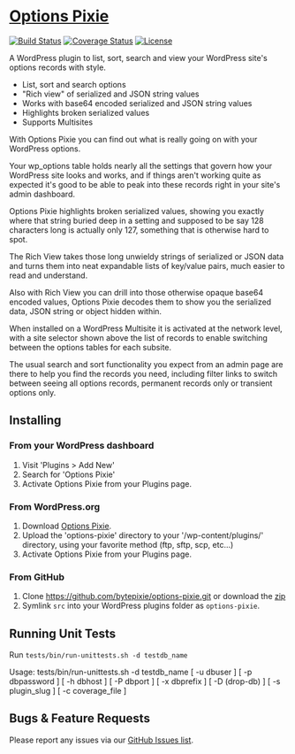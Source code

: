 # [Options Pixie](https://wordpress.org/plugins/options-pixie/)
[![Build Status](https://travis-ci.org/bytepixie/options-pixie.svg?branch=develop)](https://travis-ci.org/bytepixie/options-pixie) [![Coverage Status](https://coveralls.io/repos/github/bytepixie/options-pixie/badge.svg?branch=develop)](https://coveralls.io/github/bytepixie/options-pixie?branch=develop) [![License](https://img.shields.io/badge/license-GPL--2.0%2B-green.svg)](https://github.com/bytepixie/options-pixie/blob/master/src/LICENSE.txt)

A WordPress plugin to list, sort, search and view your WordPress site's options records with style.

* List, sort and search options
* "Rich view" of serialized and JSON string values
* Works with base64 encoded serialized and JSON string values
* Highlights broken serialized values
* Supports Multisites

With Options Pixie you can find out what is really going on with your WordPress options.

Your wp_options table holds nearly all the settings that govern how your WordPress site looks and works, and if things aren't working quite as expected it's good to be able to peak into these records right in your site's admin dashboard.

Options Pixie highlights broken serialized values, showing you exactly where that string buried deep in a setting and supposed to be say 128 characters long is actually only 127, something that is otherwise hard to spot.

The Rich View takes those long unwieldy strings of serialized or JSON data and turns them into neat expandable lists of key/value pairs, much easier to read and understand.

Also with Rich View you can drill into those otherwise opaque base64 encoded values, Options Pixie decodes them to show you the serialized data, JSON string or object hidden within.

When installed on a WordPress Multisite it is activated at the network level, with a site selector shown above the list of records to enable switching between the options tables for each subsite.

The usual search and sort functionality you expect from an admin page are there to help you find the records you need, including filter links to switch between seeing all options records, permanent records only or transient options only.

## Installing
### From your WordPress dashboard
1. Visit 'Plugins > Add New'
1. Search for 'Options Pixie'
1. Activate Options Pixie from your Plugins page.

### From WordPress.org
1. Download [Options Pixie](https://wordpress.org/plugins/options-pixie/).
1. Upload the 'options-pixie' directory to your '/wp-content/plugins/' directory, using your favorite method (ftp, sftp, scp, etc...)
1. Activate Options Pixie from your Plugins page.

### From GitHub
1. Clone https://github.com/bytepixie/options-pixie.git or download the [zip](https://github.com/bytepixie/options-pixie/archive/master.zip)
2. Symlink `src` into your WordPress plugins folder as `options-pixie`.

## Running Unit Tests
Run `tests/bin/run-unittests.sh -d testdb_name`

Usage: tests/bin/run-unittests.sh -d testdb_name [ -u dbuser ] [ -p dbpassword ] [ -h dbhost ] [ -P dbport ] [ -x dbprefix ] [ -D (drop-db) ] [ -s plugin_slug ] [ -c coverage_file ]

## Bugs & Feature Requests
Please report any issues via our [GitHub Issues list](https://github.com/bytepixie/options-pixie/issues).